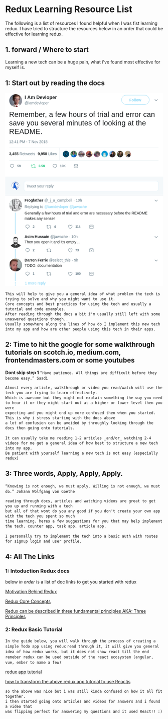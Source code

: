# Redux Learning Resource List

The following is a list of resources I found helpful when I was fist learning redux.
I have tried to structure the resources below in an order that could be effective for learning redux.

## 1. forward / Where to start

Learning a new tech can be a huge pain, what i've found most effective for myself is.

## 1: Start out by reading the docs

![1-Why the docs](./imgs/docmeme.png)

    This will help to give you a general idea of what problem the tech is trying to solve and why you might want to use it.
    Core concepts and best practices for using the tech and usually a tutorial and code examples.
    After reading through the docs a bit i'm usually still left with some unaswered questions though..
    Usually somewhere along the lines of how do I implement this new tech into my app and how are other people using this tech in their apps.

## 2: Time to hit the google for some walkthrough tutorials on scotch.io, medium.com, frontendmasters.com or some youtubes

  __Dont skip step 1__ 
  `“Have patience. All things are difficult before they become easy.” Saadi`

    Almost every article, walkthrough or video you read/watch will use the tech you are trying to learn effectively.
    Which is awesome but they might not explain something the way you need to hear it or they might start out at a higher or lower level then you were
    expecting and you might end up more confused then when you started. This is why i stress starting with the docs above
    a lot of confusion can be avoided by throughly looking through the docs then going onto tutorials.

    It can usually take me reading 1-2 articles _and/or_ watching 2-4 videos for me get a general idea of how best to structure a new tech into my app.
    Be patient with yourself learning a new tech is not easy (especially redux)

## 3: Three words, Apply, Apply, Apply.

`“Knowing is not enough, we must apply. Willing is not enough, we must do.” Johann Wolfgang von Goethe`

    reading through docs, articles and watching videos are great to get you up and running with a tech
    but all of that wont do you any good if you don't create your own app with the tech you spent so much
    time learning. heres a few suggestions for you that may help implement the tech. counter app, task app, article app.

    I personally try to implement the tech into a basic auth with routes for signup login and user profile.

## 4: All The Links

### 1: Intoduction Redux docs

below _in order_ is a list of doc links to get you started with redux

[Motivation Behind Redux](https://redux.js.org/introduction/motivation)

[Redux Core Concepts](https://redux.js.org/introduction/core-concepts)

[Redux can be described in three fundamental principles AKA: Three Principles](https://redux.js.org/introduction/three-principles)

### 2: Redux Basic Tutorial

  `In the guide below, you will walk through the process of creating a simple Todo app using redux`
  `read through it, it will give you general idea of how redux works, but it does not show react till the end`
  `remeber redux can be used outside of the react ecosystem (angular, vue, ember to name a few)`

[redux app tutorial](https://redux.js.org/introduction/core-concepts)

[how to transform the above redux app tutorial to use Reactjs](https://redux.js.org/basics/usage-with-react)

    so the above was nice but i was still kinda confused on how it all fit together.
    i then started going onto articles and videos for answers and i found a video that
    was flipping perfect for answering my questions and it used React!! :)
  